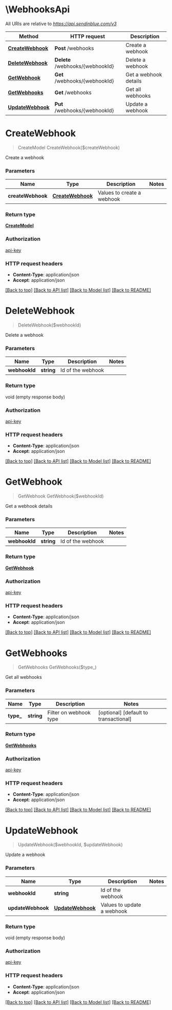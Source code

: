 # \WebhooksApi

All URIs are relative to *https://api.sendinblue.com/v3*

Method | HTTP request | Description
------------- | ------------- | -------------
[**CreateWebhook**](WebhooksApi.md#CreateWebhook) | **Post** /webhooks | Create a webhook
[**DeleteWebhook**](WebhooksApi.md#DeleteWebhook) | **Delete** /webhooks/{webhookId} | Delete a webhook
[**GetWebhook**](WebhooksApi.md#GetWebhook) | **Get** /webhooks/{webhookId} | Get a webhook details
[**GetWebhooks**](WebhooksApi.md#GetWebhooks) | **Get** /webhooks | Get all webhooks
[**UpdateWebhook**](WebhooksApi.md#UpdateWebhook) | **Put** /webhooks/{webhookId} | Update a webhook


# **CreateWebhook**
> CreateModel CreateWebhook($createWebhook)

Create a webhook


### Parameters

Name | Type | Description  | Notes
------------- | ------------- | ------------- | -------------
 **createWebhook** | [**CreateWebhook**](CreateWebhook.md)| Values to create a webhook | 

### Return type

[**CreateModel**](CreateModel.md)

### Authorization

[api-key](../README.md#api-key)

### HTTP request headers

 - **Content-Type**: application/json
 - **Accept**: application/json

[[Back to top]](#) [[Back to API list]](../README.md#documentation-for-api-endpoints) [[Back to Model list]](../README.md#documentation-for-models) [[Back to README]](../README.md)

# **DeleteWebhook**
> DeleteWebhook($webhookId)

Delete a webhook


### Parameters

Name | Type | Description  | Notes
------------- | ------------- | ------------- | -------------
 **webhookId** | **string**| Id of the webhook | 

### Return type

void (empty response body)

### Authorization

[api-key](../README.md#api-key)

### HTTP request headers

 - **Content-Type**: application/json
 - **Accept**: application/json

[[Back to top]](#) [[Back to API list]](../README.md#documentation-for-api-endpoints) [[Back to Model list]](../README.md#documentation-for-models) [[Back to README]](../README.md)

# **GetWebhook**
> GetWebhook GetWebhook($webhookId)

Get a webhook details


### Parameters

Name | Type | Description  | Notes
------------- | ------------- | ------------- | -------------
 **webhookId** | **string**| Id of the webhook | 

### Return type

[**GetWebhook**](GetWebhook.md)

### Authorization

[api-key](../README.md#api-key)

### HTTP request headers

 - **Content-Type**: application/json
 - **Accept**: application/json

[[Back to top]](#) [[Back to API list]](../README.md#documentation-for-api-endpoints) [[Back to Model list]](../README.md#documentation-for-models) [[Back to README]](../README.md)

# **GetWebhooks**
> GetWebhooks GetWebhooks($type_)

Get all webhooks


### Parameters

Name | Type | Description  | Notes
------------- | ------------- | ------------- | -------------
 **type_** | **string**| Filter on webhook type | [optional] [default to transactional]

### Return type

[**GetWebhooks**](GetWebhooks.md)

### Authorization

[api-key](../README.md#api-key)

### HTTP request headers

 - **Content-Type**: application/json
 - **Accept**: application/json

[[Back to top]](#) [[Back to API list]](../README.md#documentation-for-api-endpoints) [[Back to Model list]](../README.md#documentation-for-models) [[Back to README]](../README.md)

# **UpdateWebhook**
> UpdateWebhook($webhookId, $updateWebhook)

Update a webhook


### Parameters

Name | Type | Description  | Notes
------------- | ------------- | ------------- | -------------
 **webhookId** | **string**| Id of the webhook | 
 **updateWebhook** | [**UpdateWebhook**](UpdateWebhook.md)| Values to update a webhook | 

### Return type

void (empty response body)

### Authorization

[api-key](../README.md#api-key)

### HTTP request headers

 - **Content-Type**: application/json
 - **Accept**: application/json

[[Back to top]](#) [[Back to API list]](../README.md#documentation-for-api-endpoints) [[Back to Model list]](../README.md#documentation-for-models) [[Back to README]](../README.md)

